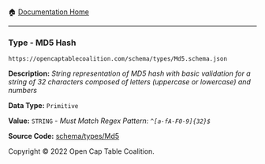 :house: [Documentation Home](../../../README.md)

---

### Type - MD5 Hash

`https://opencaptablecoalition.com/schema/types/Md5.schema.json`

**Description:** _String representation of MD5 hash with basic validation for a string of 32 characters composed of letters (uppercase or lowercase) and numbers_

**Data Type:** `Primitive`

**Value:** `STRING` - _Must Match Regex Pattern: `^[a-fA-F0-9]{32}$`_

**Source Code:** [schema/types/Md5](../../../../schema/types/Md5.schema.json)

Copyright © 2022 Open Cap Table Coalition.
